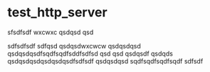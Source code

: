 # test_http_server

sfsdfsdf
wxcwxc
qsdqsd
qsd


sdfsdfsdf
sdfqsd
qsdqsdwxcwcw
qsdqsdqsd
qsdqsdqsdfsqdfsqdfsddfsdfsd
qsd
qsd
qsdqsdf
qsdqds
qsdqsdqsdqsdqsdqsdfsdfsdf
qsdqsdqsd
sqdfsqdfsqdfsqdf
sdfsdf
